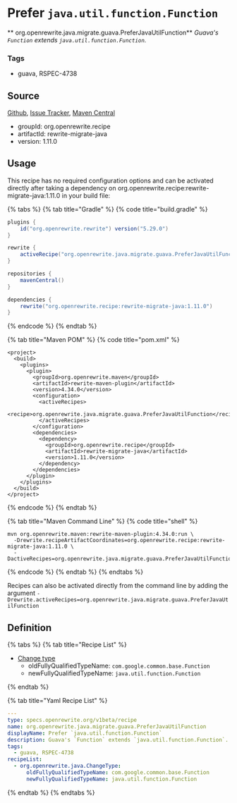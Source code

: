 # Prefer `java.util.function.Function`

** org.openrewrite.java.migrate.guava.PreferJavaUtilFunction**
_Guava's `Function` extends `java.util.function.Function`._

### Tags

* guava, RSPEC-4738

## Source

[Github](https://github.com/openrewrite/rewrite-migrate-java), [Issue Tracker](https://github.com/openrewrite/rewrite-migrate-java/issues), [Maven Central](https://search.maven.org/artifact/org.openrewrite.recipe/rewrite-migrate-java/1.11.0/jar)

* groupId: org.openrewrite.recipe
* artifactId: rewrite-migrate-java
* version: 1.11.0


## Usage

This recipe has no required configuration options and can be activated directly after taking a dependency on org.openrewrite.recipe:rewrite-migrate-java:1.11.0 in your build file:

{% tabs %}
{% tab title="Gradle" %}
{% code title="build.gradle" %}
```groovy
plugins {
    id("org.openrewrite.rewrite") version("5.29.0")
}

rewrite {
    activeRecipe("org.openrewrite.java.migrate.guava.PreferJavaUtilFunction")
}

repositories {
    mavenCentral()
}

dependencies {
    rewrite("org.openrewrite.recipe:rewrite-migrate-java:1.11.0")
}
```
{% endcode %}
{% endtab %}

{% tab title="Maven POM" %}
{% code title="pom.xml" %}
```markup
<project>
  <build>
    <plugins>
      <plugin>
        <groupId>org.openrewrite.maven</groupId>
        <artifactId>rewrite-maven-plugin</artifactId>
        <version>4.34.0</version>
        <configuration>
          <activeRecipes>
            <recipe>org.openrewrite.java.migrate.guava.PreferJavaUtilFunction</recipe>
          </activeRecipes>
        </configuration>
        <dependencies>
          <dependency>
            <groupId>org.openrewrite.recipe</groupId>
            <artifactId>rewrite-migrate-java</artifactId>
            <version>1.11.0</version>
          </dependency>
        </dependencies>
      </plugin>
    </plugins>
  </build>
</project>
```
{% endcode %}
{% endtab %}

{% tab title="Maven Command Line" %}
{% code title="shell" %}
```shell
mvn org.openrewrite.maven:rewrite-maven-plugin:4.34.0:run \
  -Drewrite.recipeArtifactCoordinates=org.openrewrite.recipe:rewrite-migrate-java:1.11.0 \
  -DactiveRecipes=org.openrewrite.java.migrate.guava.PreferJavaUtilFunction
```
{% endcode %}
{% endtab %}
{% endtabs %}

Recipes can also be activated directly from the command line by adding the argument `-Drewrite.activeRecipes=org.openrewrite.java.migrate.guava.PreferJavaUtilFunction`

## Definition

{% tabs %}
{% tab title="Recipe List" %}
* [Change type](../../../java/changetype.md)
  * oldFullyQualifiedTypeName: `com.google.common.base.Function`
  * newFullyQualifiedTypeName: `java.util.function.Function`

{% endtab %}

{% tab title="Yaml Recipe List" %}
```yaml
---
type: specs.openrewrite.org/v1beta/recipe
name: org.openrewrite.java.migrate.guava.PreferJavaUtilFunction
displayName: Prefer `java.util.function.Function`
description: Guava's `Function` extends `java.util.function.Function`.
tags:
  - guava, RSPEC-4738
recipeList:
  - org.openrewrite.java.ChangeType:
      oldFullyQualifiedTypeName: com.google.common.base.Function
      newFullyQualifiedTypeName: java.util.function.Function

```
{% endtab %}
{% endtabs %}
